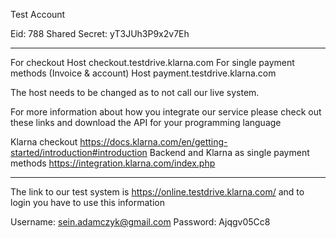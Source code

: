 Test Account

Eid: 788
Shared Secret: yT3JUh3P9x2v7Eh

------------------------------------------------------------------------------

For checkout
Host checkout.testdrive.klarna.com
For single payment methods (Invoice & account)
Host payment.testdrive.klarna.com

The host needs to be changed as to not call our live system.

For more information about how you integrate our service please check out these
links and download the API for your programming language

Klarna checkout https://docs.klarna.com/en/getting-started/introduction#introduction
Backend and Klarna as single payment methods https://integration.klarna.com/index.php

------------------------------------------------------------------------------

The link to our test system is https://online.testdrive.klarna.com/ and
to login you have to use this information

Username: sein.adamczyk@gmail.com
Password: Ajqgv05Cc8